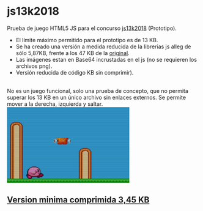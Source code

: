 # js13k2018
Prueba de juego HTML5 JS para el concurso <a href='https://js13kgames.com/'>js13k2018</a> (Prototipo).<br>
<ul>
 <li>El l&iacute;mite m&aacute;ximo permitido para el prototipo es de 13 KB.</li>
 <li>Se ha creado una versi&oacute;n a medida reducida de la librerias js alleg de s&oacute;lo 5,87KB, frente a los 47 KB de la <a href='http://allegrojs.net/download.php'>original</a>.
 </li>
 <li>Las im&aacute;genes estan en Base64 incrustadas en el js (no se requieren los archivos png).</li>
 <li>Versi&oacute;n reducida de c&oacute;digo KB sin comprimir).</li>
</ul>
<br>
No es un juego funcional, solo una prueba de concepto, que no permita superar los 13 KB en un &uacute;nico archivo sin enlaces externos. Se permite mover a la derecha, izquierda y saltar.<br>
<img src='https://github.com/rpsubc8/js13k2018/blob/master/previewJuego.png'>
<h2><a href='https://github.com/rpsubc8/js13k2018/blob/master/mini.zip'>Version minima comprimida 3,45 KB</a></h2>
